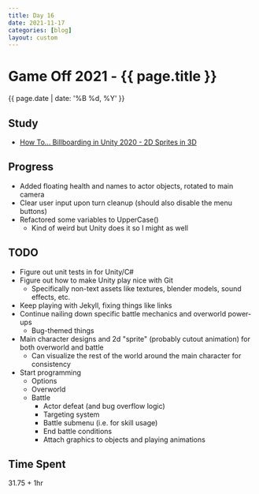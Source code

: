 ```yaml
---
title: Day 16
date: 2021-11-17
categories: [blog]
layout: custom
---
```

# Game Off 2021 - {{ page.title }}
{{ page.date | date: '%B %d, %Y' }}


## Study

- [How To... Billboarding in Unity 2020 - 2D Sprites in 3D](https://www.youtube.com/watch?v=_LRZcmX_xw0)

## Progress

- Added floating health and names to actor objects, rotated to main camera
- Clear user input upon turn cleanup (should also disable the menu buttons)
- Refactored some variables to UpperCase()
  - Kind of weird but Unity does it so I might as well

## TODO

- Figure out unit tests in for Unity/C#
- Figure out how to make Unity play nice with Git
  - Specifically non-text assets like textures, blender models, sound effects, etc.
- Keep playing with Jekyll, fixing things like links
- Continue nailing down specific battle mechanics and overworld power-ups
  - Bug-themed things
- Main character designs and 2d "sprite" (probably cutout animation) for both overworld and battle
  - Can visualize the rest of the world around the main character for consistency
- Start programming
  - Options
  - Overworld
  - Battle
    - Actor defeat (and bug overflow logic)
    - Targeting system
    - Battle submenu (i.e. for skill usage)
    - End battle conditions
    - Attach graphics to objects and playing animations

## Time Spent

31.75 + 1hr